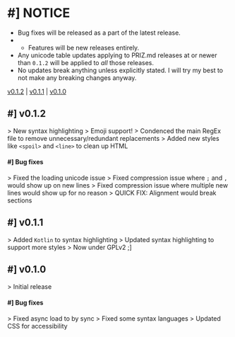 # #] NOTICE
- Bug fixes will be released as a part of the latest release.
- - Features will be new releases entirely.
- Any unicode table updates applying to PRIZ.md releases at or newer than `0.1.2` will be applied
to *all* those releases.
- No updates break anything unless explicitly stated. I will try my best to not make any breaking changes anyway.

[v0.1.2](#-v012) | [v0.1.1](#-v011) | [v0.1.0](#-v010)

## #] v0.1.2
\> New syntax highlighting
\> Emoji support!
\> Condenced the main RegEx file to remove unnecessary/redundant replacements
\> Added new styles like `<spoil>` and `<line>` to clean up HTML
#### #] Bug fixes
\> Fixed the loading unicode issue
\> Fixed compression issue where `;` and `,` would show up on new lines
\> Fixed compression issue where multiple new lines would show up for no reason
\> QUICK FIX: Alignment would break sections

## #] v0.1.1
\> Added `Kotlin` to syntax highlighting
\> Updated syntax highlighting to support more styles
\> Now under GPLv2 ;]

## #] v0.1.0
\> Initial release
#### #] Bug fixes
\> Fixed async load to by sync
\> Fixed some syntax languages
\> Updated CSS for accessibility
